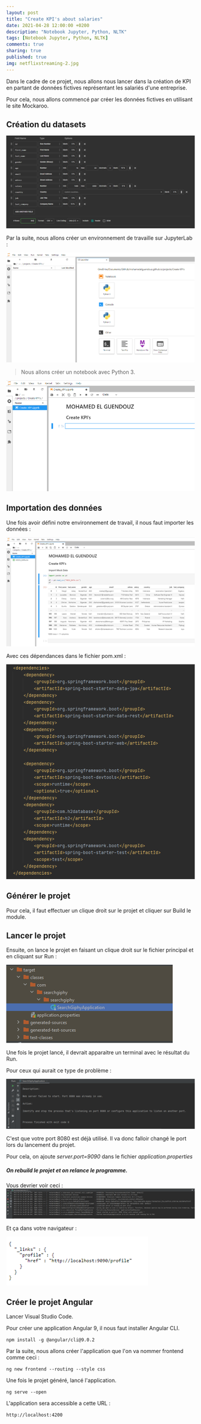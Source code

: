 ```yaml
---
layout: post
title: "Create KPI's about salaries"
date: 2021-04-28 12:00:00 +0200
description: "Notebook Jupyter, Python, NLTK"
tags: [Notebook Jupyter, Python, NLTK]
comments: true
sharing: true
published: true
img: netflixstreaming-2.jpg
---
```

Dans le cadre de ce projet, nous allons nous lancer dans la création de KPI en partant de données fictives représentant les salariés d'une entreprise.

Pour cela, nous allons commencé par créer les données fictives en utilisant le site Mockaroo.

## Création du datasets

![](../assets/img/Create%20KPI's/Create%20datasets.PNG)

Par la suite, nous allons créer un environnement de travaille sur JupyterLab :

![](../assets/img/Create%20KPI's/Create_environment_in_JupyterLab.PNG)

> Nous allons créer un notebook avec Python 3.

![](../assets/img/Create%20KPI's/creation_of_notebook.PNG)

## Importation des données

Une fois avoir défini notre environnement de travail, il nous faut importer les données :

![](../assets/img/Create%20KPI's/import_mock_data.PNG)


Avec ces dépendances dans le fichier pom.xml :

![](../assets/img/search-engine/list%20dependancies%20spring%20boot.png)

## Générer le projet 

Pour cela, il faut effectuer un clique droit sur le projet et cliquer sur Build le module.

## Lancer le projet 

Ensuite, on lance le projet en faisant un clique droit sur le fichier principal et en cliquant sur Run :

![](../assets/img/search-engine/lancer%20le%20projet%20spring%20boot.png)

Une fois le projet lancé, il devrait apparaitre un terminal avec le résultat du Run.

Pour ceux qui aurait ce type de problème :

![](../assets/img/search-engine/port%208080.png)

C'est que votre port 8080 est déjà utilisé. Il va donc falloir changé le port lors du lancement du projet. 

Pour cela, on ajoute *server.port=9090* dans le fichier *application.properties*

##### On rebuild le projet et on relance le programme.

Vous devrier voir ceci :
![](../assets/img/search-engine/finished%20first%20run.png)

Et ça dans votre navigateur :

![](../assets/img/search-engine/first%20apercu%20in%20navigateur.png)

## Créer le projet Angular 

Lancer Visual Studio Code.

Pour créer une application Angular 9, il nous faut installer Angular CLI.

```
npm install -g @angular/cli@9.0.2
```

Par la suite, nous allons créer l'application que l'on va nommer frontend comme ceci :

```
ng new frontend --routing --style css
```

Une fois le projet généré, lancé l'application.

```
ng serve --open
```

L'application sera accessible a cette URL :  
```
http://localhost:4200
```
